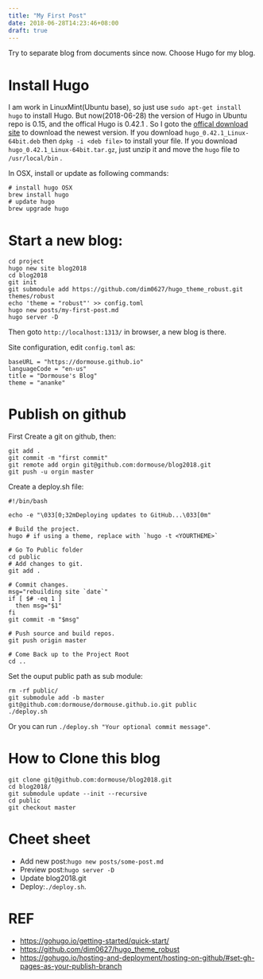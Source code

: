 ```yaml
---
title: "My First Post"
date: 2018-06-28T14:23:46+08:00
draft: true
---
```


Try to separate blog from documents since now.
Choose Hugo for my blog.

# Install Hugo

I am work in LinuxMint(Ubuntu base), so just use
``sudo apt-get install hugo`` to install Hugo.
But now(2018-06-28) the version of Hugo in Ubuntu repo is 0.15,
and the offical Hugo is 0.42.1 . So I goto the
[offical download site](https://github.com/gohugoio/hugo/releases) to
download the newest version.
If you download ``hugo_0.42.1_Linux-64bit.deb`` then
``dpkg -i <deb file>`` to install your file.
If you download ``hugo_0.42.1_Linux-64bit.tar.gz``, just unzip it and move
the ``hugo`` file to ``/usr/local/bin`` .

In OSX, install or update as following commands:
```shell
# install hugo OSX
brew install hugo
# update hugo
brew upgrade hugo
```

# Start a new blog:

```
cd project
hugo new site blog2018
cd blog2018
git init
git submodule add https://github.com/dim0627/hugo_theme_robust.git themes/robust
echo 'theme = "robust"' >> config.toml
hugo new posts/my-first-post.md
hugo server -D
```
Then goto `http://localhost:1313/` in browser, a new blog is there.

Site configuration, edit ``config.toml`` as:
```
baseURL = "https://dormouse.github.io"
languageCode = "en-us"
title = "Dormouse's Blog"
theme = "ananke"
```

# Publish on github

First Create a git on github, then:

```
git add .
git commit -m "first commit"
git remote add orgin git@github.com:dormouse/blog2018.git
git push -u orgin master
```

Create a deploy.sh file:
```
#!/bin/bash

echo -e "\033[0;32mDeploying updates to GitHub...\033[0m"

# Build the project.
hugo # if using a theme, replace with `hugo -t <YOURTHEME>`

# Go To Public folder
cd public
# Add changes to git.
git add .

# Commit changes.
msg="rebuilding site `date`"
if [ $# -eq 1 ]
  then msg="$1"
fi
git commit -m "$msg"

# Push source and build repos.
git push origin master

# Come Back up to the Project Root
cd ..

```

Set the ouput public path as sub module:

```
rm -rf public/
git submodule add -b master git@github.com:dormouse/dormouse.github.io.git public
./deploy.sh
```
Or you can run ``./deploy.sh "Your optional commit message"``.

# How to Clone this blog

```
git clone git@github.com:dormouse/blog2018.git
cd blog2018/
git submodule update --init --recursive
cd public
git checkout master
```

# Cheet sheet

* Add new post:``hugo new posts/some-post.md``
* Preview post:``hugo server -D``
* Update blog2018.git
* Deploy:``./deploy.sh``.

# REF

* https://gohugo.io/getting-started/quick-start/
* https://github.com/dim0627/hugo_theme_robust
* https://gohugo.io/hosting-and-deployment/hosting-on-github/#set-gh-pages-as-your-publish-branch
